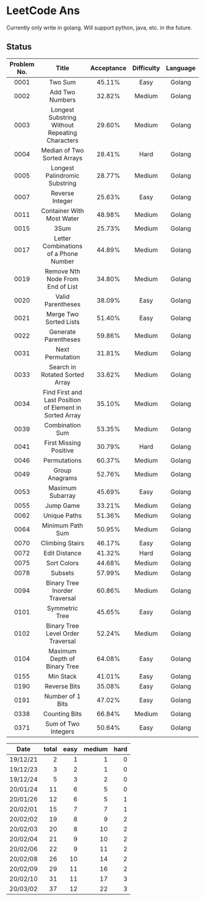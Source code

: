 LeetCode Ans
===
Currently only write in golang.
Will support python, java, etc. in the future.

## Status

|Problem No.|Title|Acceptance|Difficulty|Language|
|:-:|:-:|:-: | :-: | :-: |
|0001|Two Sum|45.11%|Easy|Golang
|0002|Add Two Numbers|32.82%|Medium|Golang
|0003|Longest Substring Without Repeating Characters|29.60%|Medium|Golang
|0004|Median of Two Sorted Arrays|28.41%|Hard|Golang
|0005|Longest Palindromic Substring|28.77%|Medium|Golang
|0007|Reverse Integer|25.63%|Easy|Golang
|0011|Container With Most Water|48.98%|Medium|Golang
|0015|3Sum|25.73%|Medium|Golang
|0017|Letter Combinations of a Phone Number|44.89%|Medium|Golang
|0019|Remove Nth Node From End of List|34.80%|Medium|Golang
|0020|Valid Parentheses|38.09%|Easy|Golang
|0021|Merge Two Sorted Lists|51.40%|Easy|Golang
|0022|Generate Parentheses|59.86%|Medium|Golang
|0031|Next Permutation|31.81%|Medium|Golang
|0033|Search in Rotated Sorted Array|33.62%|Medium|Golang
|0034|Find First and Last Position of Element in Sorted Array|35.10%|Medium|Golang
|0039|Combination Sum|53.35%|Medium|Golang
|0041|First Missing Positive|30.79%|Hard|Golang
|0046|Permutations|60.37%|Medium|Golang
|0049|Group Anagrams|52.76%|Medium|Golang
|0053|Maximum Subarray|45.69%|Easy|Golang
|0055|Jump Game|33.21%|Medium|Golang
|0062|Unique Paths|51.36%|Medium|Golang
|0064|Minimum Path Sum|50.95%|Medium|Golang
|0070|Climbing Stairs|46.17%|Easy|Golang
|0072|Edit Distance|41.32%|Hard|Golang
|0075|Sort Colors|44.68%|Medium|Golang
|0078|Subsets|57.99%|Medium|Golang
|0094|Binary Tree Inorder Traversal|60.86%|Medium|Golang
|0101|Symmetric Tree|45.65%|Easy|Golang
|0102|Binary Tree Level Order Traversal|52.24%|Medium|Golang
|0104|Maximum Depth of Binary Tree|64.08%|Easy|Golang
|0155|Min Stack|41.01%|Easy|Golang
|0190|Reverse Bits|35.08%|Easy|Golang
|0191|Number of 1 Bits|47.02%|Easy|Golang
|0338|Counting Bits|66.84%|Medium|Golang
|0371|Sum of Two Integers|50.64%|Easy|Golang

|Date|total|easy|medium|hard
|:-:|-:|-:|-:|-:|
|19/12/21| 2| 1| 1| 0
|19/12/23| 3| 2| 1| 0
|19/12/24| 5| 3| 2| 0
|20/01/24|11| 6| 5| 0
|20/01/26|12| 6| 5| 1
|20/02/01|15| 7| 7| 1
|20/02/02|19| 8| 9| 2
|20/02/03|20| 8|10| 2
|20/02/04|21| 9|10| 2
|20/02/06|22| 9|11| 2
|20/02/08|26|10|14| 2
|20/02/09|29|11|16| 2
|20/02/10|31|11|17| 3
|20/03/02|37|12|22| 3
